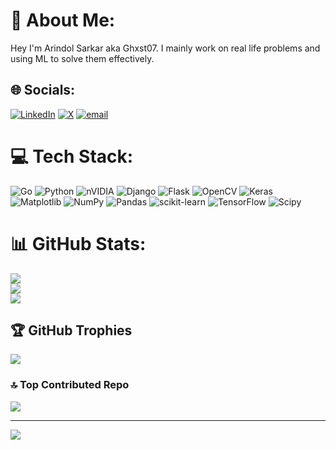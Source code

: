 # 💫 About Me:
Hey I'm Arindol Sarkar aka Ghxst07. I mainly work on real life problems and using ML to solve them effectively.


## 🌐 Socials:
[![LinkedIn](https://img.shields.io/badge/LinkedIn-%230077B5.svg?logo=linkedin&logoColor=white)](https://linkedin.com/in/arindol-sarkar) [![X](https://img.shields.io/badge/X-black.svg?logo=X&logoColor=white)](https://x.com/arind0l) [![email](https://img.shields.io/badge/Email-D14836?logo=gmail&logoColor=white)](mailto:arindolsarkar07@gmail.com) 

# 💻 Tech Stack:
![Go](https://img.shields.io/badge/go-%2300ADD8.svg?style=flat-square&logo=go&logoColor=white) ![Python](https://img.shields.io/badge/python-3670A0?style=flat-square&logo=python&logoColor=ffdd54) ![nVIDIA](https://img.shields.io/badge/cuda-000000.svg?style=flat-square&logo=nVIDIA&logoColor=green) ![Django](https://img.shields.io/badge/django-%23092E20.svg?style=flat-square&logo=django&logoColor=white) ![Flask](https://img.shields.io/badge/flask-%23000.svg?style=flat-square&logo=flask&logoColor=white) ![OpenCV](https://img.shields.io/badge/opencv-%23white.svg?style=flat-square&logo=opencv&logoColor=white) ![Keras](https://img.shields.io/badge/Keras-%23D00000.svg?style=flat-square&logo=Keras&logoColor=white) ![Matplotlib](https://img.shields.io/badge/Matplotlib-%23ffffff.svg?style=flat-square&logo=Matplotlib&logoColor=black) ![NumPy](https://img.shields.io/badge/numpy-%23013243.svg?style=flat-square&logo=numpy&logoColor=white) ![Pandas](https://img.shields.io/badge/pandas-%23150458.svg?style=flat-square&logo=pandas&logoColor=white) ![scikit-learn](https://img.shields.io/badge/scikit--learn-%23F7931E.svg?style=flat-square&logo=scikit-learn&logoColor=white) ![TensorFlow](https://img.shields.io/badge/TensorFlow-%23FF6F00.svg?style=flat-square&logo=TensorFlow&logoColor=white) ![Scipy](https://img.shields.io/badge/SciPy-%230C55A5.svg?style=flat-square&logo=scipy&logoColor=%white)
# 📊 GitHub Stats:
![](https://github-readme-stats.vercel.app/api?username=Ghxst07&theme=aura&hide_border=true&include_all_commits=true&count_private=true)<br/>
![](https://nirzak-streak-stats.vercel.app/?user=Ghxst07&theme=aura&hide_border=true)<br/>
![](https://github-readme-stats.vercel.app/api/top-langs/?username=Ghxst07&theme=aura&hide_border=true&include_all_commits=true&count_private=true&layout=compact)

## 🏆 GitHub Trophies
![](https://github-profile-trophy.vercel.app/?username=Ghxst07&theme=radical&no-frame=true&no-bg=true&margin-w=4)

### 🔝 Top Contributed Repo
![](https://github-contributor-stats.vercel.app/api?username=Ghxst07&limit=5&theme=aura&combine_all_yearly_contributions=true)

---
[![](https://visitcount.itsvg.in/api?id=Ghxst07&icon=1&color=0)](https://visitcount.itsvg.in)

<!-- Proudly created with GPRM ( https://gprm.itsvg.in ) -->
